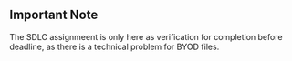 ## Important Note

The SDLC assignmeent is only here as verification for completion before deadline, as there is a technical problem for BYOD files.
